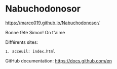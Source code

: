 # Nabuchodonosor
https://marco019.github.io/Nabuchodonosor/

Bonne fête Simon!
On t'aime

Différents sites:

	1. acceuil: index.html

GitHub documentation:
	https://docs.github.com/en